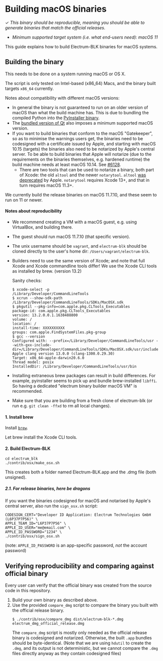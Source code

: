 Building macOS binaries
=======================

✓ _This binary should be reproducible, meaning you should be able to generate
   binaries that match the official releases._

- _Minimum supported target system (i.e. what end-users need): macOS 11_

This guide explains how to build Electrum-BLK binaries for macOS systems.


## Building the binary

This needs to be done on a system running macOS or OS X.

The script is only tested on Intel-based (x86_64) Macs, and the binary built
targets `x86_64` currently.

Notes about compatibility with different macOS versions:
- In general the binary is not guaranteed to run on an older version of macOS
  than what the build machine has. This is due to bundling the compiled Python into
  the [PyInstaller binary](https://github.com/pyinstaller/pyinstaller/issues/1191).
- The [bundled version of Qt](https://github.com/spesmilo/electrum/issues/3685) also
  imposes a minimum supported macOS version.
- If you want to build binaries that conform to the macOS "Gatekeeper", so as to
  minimise the warnings users get, the binaries need to be codesigned with a
  certificate issued by Apple, and starting with macOS 10.15 (targets) the binaries also
  need to be notarized by Apple's central server. To be able to build
  binaries that Apple will notarize (due to the requirements on the binaries themselves,
  e.g. hardened runtime) the build machine needs at least macOS 10.14.
  See [#6128](https://github.com/spesmilo/electrum/issues/6128).
  - There are two tools that can be used to notarize a binary, both part of Xcode:
    the old `altool` and the newer `notarytool`. `altool`
    [was deprecated](https://developer.apple.com/news/?id=y5mjxqmn) by Apple.
    `notarytool` requires Xcode 13+, and that in turn requires macOS 11.3+.

We currently build the release binaries on macOS 11.7.10, and these seem to run on
11 or newer.


#### Notes about reproducibility

- We recommend creating a VM with a macOS guest, e.g. using VirtualBox,
  and building there.
- The guest should run macOS 11.7.10 (that specific version).
- The unix username should be `vagrant`, and `electrum-blk` should be cloned directly
  to the user's home dir: `/Users/vagrant/electrum-blk`.
- Builders need to use the same version of Xcode; and note that
  full Xcode and Xcode commandline tools differ!
  We use the Xcode CLI tools as installed by brew. (version 13.2)

  Sanity checks:
    ```
    $ xcode-select -p
    /Library/Developer/CommandLineTools
    $ xcrun --show-sdk-path
    /Library/Developer/CommandLineTools/SDKs/MacOSX.sdk
    $ pkgutil --pkg-info=com.apple.pkg.CLTools_Executables
    package-id: com.apple.pkg.CLTools_Executables
    version: 13.2.0.0.1.1638488800
    volume: /
    location: /
    install-time: XXXXXXXXXX
    groups: com.apple.FindSystemFiles.pkg-group
    $ gcc --version
    Configured with: --prefix=/Library/Developer/CommandLineTools/usr --with-gxx-include-dir=/Library/Developer/CommandLineTools/SDKs/MacOSX.sdk/usr/include/c++/4.2.1
    Apple clang version 13.0.0 (clang-1300.0.29.30)
    Target: x86_64-apple-darwin20.6.0
    Thread model: posix
    InstalledDir: /Library/Developer/CommandLineTools/usr/bin
    ```
- Installing extraneous brew packages can result in build differences.
  For example, pyinstaller seems to pick up and bundle brew-installed `libffi`.
  So having a dedicated "electrum binary builder macOS VM" is recommended.
- Make sure that you are building from a fresh clone of electrum-blk
  (or run e.g. `git clean -ffxd` to rm all local changes).


#### 1. Install brew

Install [`brew`](https://brew.sh/).

Let brew install the Xcode CLI tools.


#### 2. Build Electrum-BLK

    cd electrum_blk
    ./contrib/osx/make_osx.sh

This creates both a folder named Electrum-BLK.app and the .dmg file (both unsigned).

##### 2.1. For release binaries, here be dragons

If you want the binaries codesigned for macOS and notarised by Apple's central server,
also run the `sign_osx.sh` script:

    CODESIGN_CERT="Developer ID Application: Electrum Technologies GmbH (L6P37P7P56)" \
    APPLE_TEAM_ID="L6P37P7P56" \
    APPLE_ID_USER="me@email.com" \
    APPLE_ID_PASSWORD="1234" \
    ./contrib/osx/sign_osx.sh

(note: `APPLE_ID_PASSWORD` is an app-specific password, *not* the account password)


## Verifying reproducibility and comparing against official binary

Every user can verify that the official binary was created from the source code in this
repository.

1. Build your own binary as described above.
2. Use the provided `compare_dmg` script to compare the binary you built with
   the official release binary.
    ```
    $ ./contrib/osx/compare_dmg dist/electrum-blk-*.dmg electrum_dmg_official_release.dmg
    ```
   The `compare_dmg` script is mostly only needed as the official release binary is
   codesigned and notarized. Otherwise, the built `.app` bundles should be byte-identical.
   (Note that we are using `hdutil` to create the `.dmg`, and its output is not
   deterministic, but we cannot compare the `.dmg` files directly anyway as they contain
   codesigned files)
